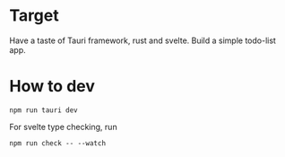 # Target

Have a taste of Tauri framework, rust and svelte. Build a simple todo-list app.
<br/>

# How to dev

```
npm run tauri dev
```

For svelte type checking, run

```
npm run check -- --watch
```
